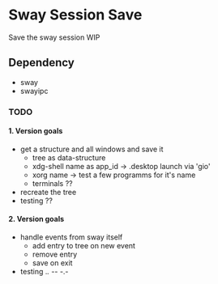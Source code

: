 # Sway Session Save
Save the sway session WIP

## Dependency
-   sway
-   swayipc

### TODO
#### 1. Version goals
-   get a structure and all windows and save it
    -   tree as data-structure
    -   xdg-shell name as app_id -> .desktop launch via 'gio'
    -   xorg name -> test a few programms for it's name
    -   terminals ??
-   recreate the tree
-   testing ??

#### 2. Version goals
-   handle events from sway itself
    -   add entry to tree on new event
    -   remove entry
    -   save on exit
-   testing ._. -_- -.-


